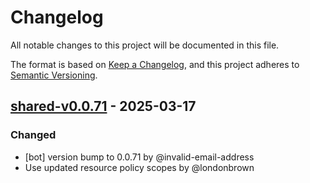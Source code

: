 # Changelog

All notable changes to this project will be documented in this file.

The format is based on [Keep a Changelog](https://keepachangelog.com/en/1.0.0/),
and this project adheres to [Semantic Versioning](https://semver.org/spec/v2.0.0.html).

## [shared-v0.0.71] - 2025-03-17

### Changed
- [bot] version bump to 0.0.71 by @invalid-email-address
- Use updated resource policy scopes by @londonbrown

[shared-v0.0.71]: https://github.com/londonbrown/blog-lambdas/compare/v0.0.70..shared-v0.0.71

<!-- generated by git-cliff -->
